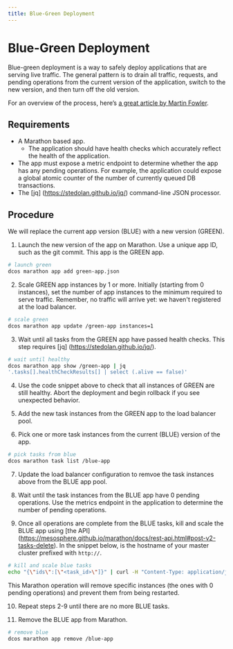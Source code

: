 ```yaml
---
title: Blue-Green Deployment
---
```


# Blue-Green Deployment

Blue-green deployment is a way to safely deploy applications that are serving live traffic. The general pattern is to drain all traffic, requests, and pending operations from the current version of the application, switch to the new version, and then turn off the old version.

For an overview of the process, here’s [a great article by Martin Fowler](http://martinfowler.com/bliki/BlueGreenDeployment.html).

## Requirements

- A Marathon based app.
    - The application should have health checks which accurately reflect the health of the application.
- The app must expose a metric endpoint to determine whether the app has any pending operations. For example, the application could expose a global atomic counter of the number of currently queued DB transactions.
- The [jq] (https://stedolan.github.io/jq/) command-line JSON processor.

## Procedure

We will replace the current app version (BLUE) with a new version (GREEN).

1. Launch the new version of the app on Marathon. Use a unique app ID, such as the git commit. This app is the GREEN app.

```sh
# launch green
dcos marathon app add green-app.json
```

2. Scale GREEN app instances by 1 or more. Initially (starting from 0 instances), set the number of app instances to the minimum required to serve traffic. Remember, no traffic will arrive yet: we haven't registered at the load balancer.

```sh
# scale green
dcos marathon app update /green-app instances=1
```

3. Wait until all tasks from the GREEN app have passed health checks. This step requires [jq] (https://stedolan.github.io/jq/).

```sh
# wait until healthy
dcos marathon app show /green-app | jq
'.tasks[].healthCheckResults[] | select (.alive == false)'
```

4. Use the code snippet above to check that all instances of GREEN are still healthy. Abort the deployment and begin rollback if you see unexpected behavior.

5. Add the new task instances from the GREEN app to the load balancer pool.

6. Pick one or more task instances from the current (BLUE) version of the app.

```sh
# pick tasks from blue
dcos marathon task list /blue-app
```

7. Update the load balancer configuration to remvoe the task instances above from the BLUE app pool.

8. Wait until the task instances from the BLUE app have 0 pending operations. Use the metrics endpoint in the application to determine the number of pending operations.

9. Once all operations are complete from the BLUE tasks, kill and scale the BLUE app using [the API] (https://mesosphere.github.io/marathon/docs/rest-api.html#post-v2-tasks-delete). In the snippet below, <hosturl> is the hostname of your master cluster prefixed with ``http://``.

```sh
# kill and scale blue tasks
echo "{\"ids\":[\"<task_id>\"]}" | curl -H "Content-Type: application/json" -X POST -d @- <hosturl>/marathon/v2/tasks/delete?scale=true
```

This Marathon operation will remove specific instances (the ones with 0 pending operations) and prevent them from being restarted.

10. Repeat steps 2-9 until there are no more BLUE tasks.

11. Remove the BLUE app from Marathon.
```sh
# remove blue
dcos marathon app remove /blue-app
```
